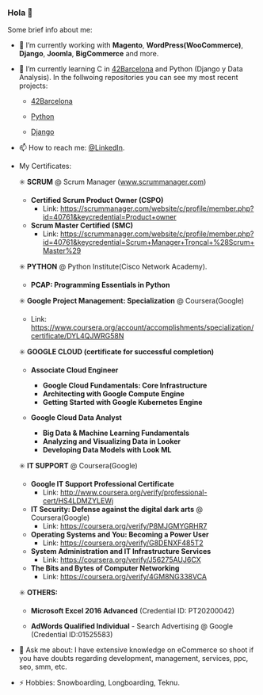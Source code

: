 ### Hola 👋

<!--
**yorgopetsas/yorgopetsas** is a ✨ _special_ ✨ repository because its `README.md` (this file) appears on your GitHub profile.
-->
Some brief info about me:

- 🔭 I’m currently working with <b>Magento</b>, <b>WordPress(WooCommerce)</b>, <b>Django</b>, <b>Joomla</b>, <b>BigCommerce</b> and more.

- 🌱 I’m currently learning C in <a href="https://www.42barcelona.com/">42Barcelona</a> and Python (Django y Data Analysis). In the follwoing repositories you can see my most recent projects:
  
  - <a href="https://github.com/yorgopetsas/42Barcelona" /> 42Barcelona</a>

  - <a href="https://github.com/yorgopetsas/Python" /> Python</a>

  - <a href="https://github.com/yorgopetsas/Django" /> Django</a>

- 📫 How to reach me: <a href="https://www.linkedin.com/in/yorgopetsas/" target="_blank" >@LinkedIn</a>.

- My Certificates:
  
  ✳️  <b>SCRUM</b> @ Scrum Manager (www.scrummanager.com) 
  - <b>Certified Scrum Product Owner (CSPO)</b> 
    - Link: https://scrummanager.com/website/c/profile/member.php?id=40761&keycredential=Product+owner
  - <b>Scrum Master Certified (SMC)</b>
    - Link: https://scrummanager.com/website/c/profile/member.php?id=40761&keycredential=Scrum+Manager+Troncal+%28Scrum+Master%29

  ✳️   <b>PYTHON</b> @ Python Institute(Cisco Network Academy).
    - <b>PCAP: Programming Essentials in Python</b>
  
  ✳️ <b>Google Project Management: Specialization</b> @ Coursera(Google)
    - Link: https://www.coursera.org/account/accomplishments/specialization/certificate/DYL4QJWRG58N
  
  ✳️ <b>GOOGLE CLOUD (certificate for successful completion)</b>
  - <b>Associate Cloud Engineer</b>
    - <b>Google Cloud Fundamentals: Core Infrastructure</b>
    - <b>Architecting with Google Compute Engine</b>
    - <b>Getting Started with Google Kubernetes Engine</b>

  - <b>Google Cloud Data Analyst</b>
    - <b>Big Data & Machine Learning Fundamentals</b>
    - <b>Analyzing and Visualizing Data in Looker</b>
    - <b>Developing Data Models with Look ML</b>

  ✳️ <b>IT SUPPORT</b> @ Coursera(Google)
  - <b>Google IT Support Professional Certificate</b> 
    - Link: http://www.coursera.org/verify/professional-cert/HS4LDMZYLEWj
  - <b>IT Security: Defense against the digital dark arts</b> @ Coursera(Google)
    - Link: https://coursera.org/verify/P8MJGMYGRHR7
  - <b>Operating Systems and You: Becoming a Power User</b>
    - Link: https://coursera.org/verify/G8DENXF485T2
  - <b>System Administration and IT Infrastructure Services</b>
      - Link: https://coursera.org/verify/J56275AUJ6CX
  - <b>The Bits and Bytes of Computer Networking</b>
    - Link: https://coursera.org/verify/4GM8NG338VCA
  
  ✳️ <b>OTHERS:</b>
  - <b>Microsoft Excel 2016 Advanced</b> (Credential ID: PT20200042)

  - <b>AdWords Qualified Individual</b> - Search Advertising @ Google (Credential ID:01525583)


- 💬 Ask me about: I have extensive knowledge on eCommerce so shoot if you have doubts regarding development, management, services, ppc, seo, smm, etc.

- ⚡ Hobbies: Snowboarding, Longboarding, Teknu.


